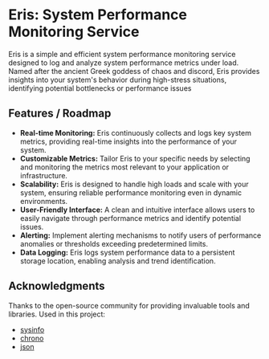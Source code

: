 # Eris: System Performance Monitoring Service

Eris is a simple and efficient system performance monitoring service designed to log and analyze system performance metrics under load. Named after the ancient Greek goddess of chaos and discord, Eris provides insights into your system's behavior during high-stress situations, identifying potential bottlenecks or performance issues

## Features / Roadmap

- **Real-time Monitoring:** Eris continuously collects and logs key system metrics, providing real-time insights into the performance of your system.
- **Customizable Metrics:** Tailor Eris to your specific needs by selecting and monitoring the metrics most relevant to your application or infrastructure.
- **Scalability:** Eris is designed to handle high loads and scale with your system, ensuring reliable performance monitoring even in dynamic environments.
- **User-Friendly Interface:** A clean and intuitive interface allows users to easily navigate through performance metrics and identify potential issues.
- **Alerting:** Implement alerting mechanisms to notify users of performance anomalies or thresholds exceeding predetermined limits.
- **Data Logging:** Eris logs system performance data to a persistent storage location, enabling analysis and trend identification.

## Acknowledgments
Thanks to the open-source community for providing invaluable tools and libraries.
Used in this project:
- [sysinfo](https://crates.io/crates/sysinfo)
- [chrono](https://crates.io/crates/chrono)
- [json](https://crates.io/crates/json)
